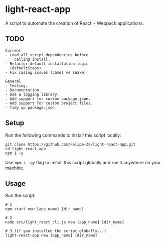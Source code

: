 # light-react-app

A script to automate the creation of React + Webpack applications.

## TODO
	
	Current
	- Load all script dependencies before 
		calling install.
	- Refactor default installation logic 
	  (defaultSteps)
	- Fix casing issues (camel vs snake) 	

	General 
	- Testing.
	- Documentation.
	- Use a logging library.
	- Add support for custom package.json.
	- Add support for custom project files.
	- Tidy up package.json

## Setup

Run the following commands to install
this script locally:

```
git clone https://github.com/Felipe-ZC/light-react-app.git
cd light-react-app
npm i -y
```

Use `npm i -gy` flag to install this script globally and
run it anywhere on your machine.

## Usage

Run the script:
```
# 1
npm start new [app_name] [dir_name]

# 2
node src/light_react_cli.js new [app_name] [dir_name]

# 3 (if you installed the script globally...)
light-react-app new [app_name] [dir_name]
```
